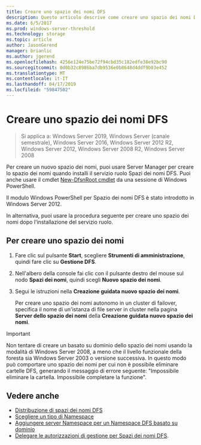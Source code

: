 ```yaml
---
title: Creare uno spazio dei nomi DFS
description: Questo articolo descrive come creare uno spazio dei nomi DFS.
ms.date: 6/5/2017
ms.prod: windows-server-threshold
ms.technology: storage
ms.topic: article
author: JasonGerend
manager: brianlic
ms.author: jgerend
ms.openlocfilehash: 4256e124e75be72f94cbd35c182edfe38e92bc90
ms.sourcegitcommit: 0d0b32c8986ba7db9536e0b8648d4ddf9b03e452
ms.translationtype: MT
ms.contentlocale: it-IT
ms.lasthandoff: 04/17/2019
ms.locfileid: "59847502"
---
```

# <a name="create-a-dfs-namespace"></a>Creare uno spazio dei nomi DFS

> Si applica a: Windows Server 2019, Windows Server (canale semestrale), Windows Server 2016, Windows Server 2012 R2, Windows Server 2012, Windows Server 2008 R2, Windows Server 2008

Per creare un nuovo spazio dei nomi, puoi usare Server Manager per creare lo spazio dei nomi quando installi il servizio ruolo Spazi dei nomi DFS. Puoi anche usare il cmdlet [New-DfsnRoot cmdlet](https://docs.microsoft.com/powershell/module/dfsn/new-dfsnroot) da una sessione di Windows PowerShell. 

Il modulo Windows PowerShell per Spazio dei nomi DFS è stato introdotto in Windows Server 2012. 

In alternativa, puoi usare la procedura seguente per creare uno spazio dei nomi dopo l'installazione del servizio ruolo.

## <a name="to-create-a-namespace"></a>Per creare uno spazio dei nomi

1.  Fare clic sul pulsante **Start**, scegliere **Strumenti di amministrazione**, quindi fare clic su **Gestione DFS**.

2.  Nell'albero della console fai clic con il pulsante destro del mouse sul nodo **Spazi dei nomi**, quindi scegli **Nuovo spazio dei nomi**.

3.  Segui le istruzioni nella **Creazione guidata nuovo spazio dei nomi**.

    Per creare uno spazio dei nomi autonomo in un cluster di failover, specifica il nome di un'istanza di file server in cluster nella pagina **Server dello spazio dei nomi** della **Creazione guidata nuovo spazio dei nomi**.

> [!IMPORTANT]
> Non tentare di creare un basato su dominio dello spazio dei nomi usando la modalità di Windows Server 2008, a meno che il livello funzionale della foresta sia Windows Server 2003 o versione successiva. In questo modo può comportare uno spazio dei nomi per cui non è possibile eliminare cartelle DFS, generando il messaggio di errore seguente: "Impossibile eliminare la cartella. Impossibile completare la funzione".

## <a name="see-also"></a>Vedere anche

-   [Distribuzione di spazi dei nomi DFS](deploying-dfs-namespaces.md)
-   [Scegliere un tipo di Namespace](choose-a-namespace-type.md)
-   [Aggiungere server Namespace per un Namespace DFS basato su dominio](add-namespace-servers-to-a-domain-based-dfs-namespace.md)
-   [Delegare le autorizzazioni di gestione per Spazi dei nomi DFS](delegate-management-permissions-for-dfs-namespaces.md).


